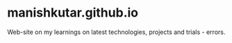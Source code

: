 # manishkutar.github.io
Web-site on my learnings on latest technologies, projects and trials - errors.
